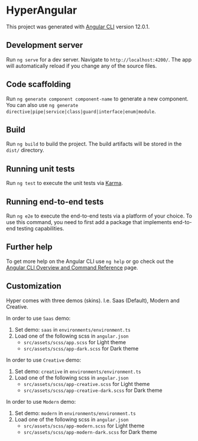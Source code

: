 # HyperAngular

This project was generated with [Angular CLI](https://github.com/angular/angular-cli) version 12.0.1.

## Development server

Run `ng serve` for a dev server. Navigate to `http://localhost:4200/`. The app will automatically reload if you change any of the source files.

## Code scaffolding

Run `ng generate component component-name` to generate a new component. You can also use `ng generate directive|pipe|service|class|guard|interface|enum|module`.

## Build

Run `ng build` to build the project. The build artifacts will be stored in the `dist/` directory.

## Running unit tests

Run `ng test` to execute the unit tests via [Karma](https://karma-runner.github.io).

## Running end-to-end tests

Run `ng e2e` to execute the end-to-end tests via a platform of your choice. To use this command, you need to first add a package that implements end-to-end testing capabilities.

## Further help

To get more help on the Angular CLI use `ng help` or go check out the [Angular CLI Overview and Command Reference](https://angular.io/cli) page.

## Customization

Hyper comes with three demos (skins). I.e. Saas (Default), Modern and Creative. 

In order to use `Saas` demo: <br >
1. Set demo: `saas` in `environments/environment.ts`
2. Load one of the following scss in `angular.json`
    * `src/assets/scss/app.scss` for Light theme
    * `src/assets/scss/app-dark.scss` for Dark theme

In order to use `Creative` demo:<br >
1. Set demo: `creative` in `environments/environment.ts`
2. Load one of the following scss in `angular.json`
    * `src/assets/scss/app-creative.scss` for Light theme
    * `src/assets/scss/app-creative-dark.scss` for Dark theme

In order to use  `Modern` demo:<br >
1. Set demo: `modern` in `environments/environment.ts`
2. Load one of the following scss in `angular.json`
    * `src/assets/scss/app-modern.scss` for Light theme
    * `src/assets/scss/app-modern-dark.scss` for Dark theme




